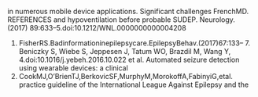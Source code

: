 in numerous mobile device applications. Significant challenges FrenchMD.
REFERENCES
and hypoventilation before probable SUDEP. Neurology. (2017)
89:633–5.doi:10.1212/WNL.0000000000004208
1. FisherRS.Badinformationinepilepsycare.EpilepsyBehav.(2017)67:133– 7. Beniczky S, Wiebe S, Jeppesen J, Tatum WO, Brazdil M, Wang Y,
4.doi:10.1016/j.yebeh.2016.10.022 et al. Automated seizure detection using wearable devices: a clinical
2. CookMJ,O’BrienTJ,BerkovicSF,MurphyM,MorokoffA,FabinyiG,etal. practice guideline of the International League Against Epilepsy and the